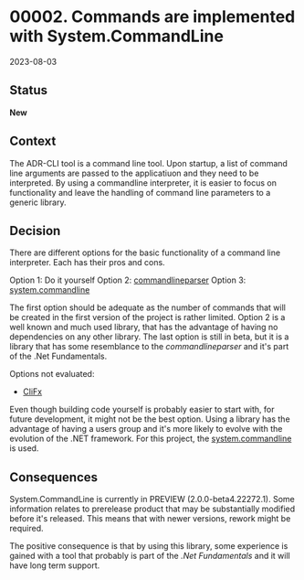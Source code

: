 # 00002. Commands are implemented with System.CommandLine

2023-08-03

## Status

__New__

## Context

The ADR-CLI tool is a command line tool. Upon startup, a list of command line arguments are passed to the applicatiuon and they
need to be interpreted. By using a commandline interpreter, it is easier to focus on functionality and leave the handling of
command line parameters to a generic library.

## Decision

There are different options for the basic functionality of a command line interpreter. Each has their pros and cons. 

Option 1: Do it yourself
Option 2: [commandlineparser](https://github.com/commandlineparser/commandline)
Option 3: [system.commandline](https://learn.microsoft.com/en-us/dotnet/standard/commandline/)

The first option should be adequate as the number of commands that will be created in the first version of the project
is rather limited. Option 2 is a well known and much used library, that has the advantage of having no dependencies on
any other library. The last option is still in beta, but it is a library that has some resemblance to the _commandlineparser_
and it's part of the .Net Fundamentals.

Options not evaluated:
- [CliFx](https://github.com/Tyrrrz/CliFx)
 
Even though building code yourself is probably easier to start with, for future development, it might not be the best option. Using
a library has the advantage of having a users group and it's more likely to evolve with the evolution of the .NET framework. For this
project, the [system.commandline](https://learn.microsoft.com/en-us/dotnet/standard/commandline/) is used.

## Consequences

System.CommandLine is currently in PREVIEW (2.0.0-beta4.22272.1). Some information relates to prerelease product that may be 
substantially modified before it's released. This means that with newer versions, rework might be required.

The positive consequence is that by using this library, some experience is gained with a tool that probably is part
of the _.Net Fundamentals_ and it will have long term support.